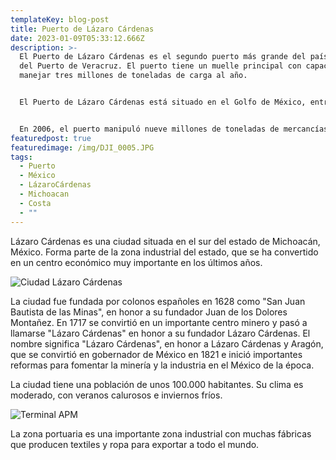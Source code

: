 ```yaml
---
templateKey: blog-post
title: Puerto de Lázaro Cárdenas
date: 2023-01-09T05:33:12.666Z
description: >-
  El Puerto de Lázaro Cárdenas es el segundo puerto más grande del país, después
  del Puerto de Veracruz. El puerto tiene un muelle principal con capacidad para
  manejar tres millones de toneladas de carga al año.


  El Puerto de Lázaro Cárdenas está situado en el Golfo de México, entre Cerralvo y Lázaro Cárdenas, en el estado de Colima. Tiene una superficie de 250 hectáreas y puede recibir buques de hasta 100 metros de eslora.


  En 2006, el puerto manipuló nueve millones de toneladas de mercancías, lo que lo convierte en uno de los más productivos de México.
featuredpost: true
featuredimage: /img/DJI_0005.JPG
tags:
  - Puerto
  - México
  - LázaroCárdenas
  - Michoacan
  - Costa
  - ""
---
```

Lázaro Cárdenas es una ciudad situada en el sur del estado de Michoacán, México. Forma parte de la zona industrial del estado, que se ha convertido en un centro económico muy importante en los últimos años.

![Ciudad Lázaro Cárdenas](/img/DJI_0672.jpg "Ciudad Lázaro Cárdenas")

La ciudad fue fundada por colonos españoles en 1628 como "San Juan Bautista de las Minas", en honor a su fundador Juan de los Dolores Montañez. En 1717 se convirtió en un importante centro minero y pasó a llamarse "Lázaro Cárdenas" en honor a su fundador Lázaro Cárdenas. El nombre significa "Lázaro Cárdenas", en honor a Lázaro Cárdenas y Aragón, que se convirtió en gobernador de México en 1821 e inició importantes reformas para fomentar la minería y la industria en el México de la época.

La ciudad tiene una población de unos 100.000 habitantes. Su clima es moderado, con veranos calurosos e inviernos fríos.

![Terminal APM](/img/DJI_0525.jpg "Terminal APM")

La zona portuaria es una importante zona industrial con muchas fábricas que producen textiles y ropa para exportar a todo el mundo.